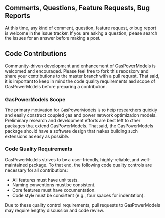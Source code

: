 ## Comments, Questions, Feature Requests, Bug Reports
At this time, any kind of comment, question, feature request, or bug report is welcome in the issue tracker.
If you are asking a question, please search the issues for an answer before making a post.

## Code Contributions
Community-driven development and enhancement of GasPowerModels is welcomed and encouraged.
Please feel free to fork this repository and share your contributions to the master branch with a pull request.
That said, it is important to keep in mind the code quality requirements and scope of GasPowerModels before preparing a contribution.

### GasPowerModels Scope
The primary motivation for GasPowerModels is to help researchers quickly and easily construct coupled gas and power network optimization models.
Preliminary research and development efforts are best left to other packages that extend GasPowerModels.
That said, the GasPowerModels package should have a software design that makes building such extensions as easy as possible.

### Code Quality Requirements
GasPowerModels strives to be a user-friendly, highly-reliable, and well-maintained package.
To that end, the following code quality controls are necessary for all contributions:
- All features must have unit tests.
- Naming conventions must be consistent.
- Core features must have documentation.
- Code style must be consistent (e.g., four spaces for indentation).

Due to these quality control requirements, pull requests to GasPowerModels may require lengthy discussion and code review.
